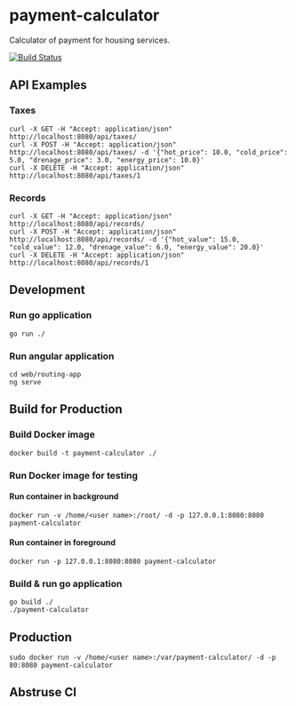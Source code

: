 # payment-calculator
Calculator of payment for housing services.

[![Build Status](http://51.250.69.53/badge/e6cf3c1b?branch=main)](http://51.250.69.53/repos/13)

## API Examples
### Taxes
```
curl -X GET -H "Accept: application/json" http://localhost:8080/api/taxes/
curl -X POST -H "Accept: application/json" http://localhost:8080/api/taxes/ -d '{"hot_price": 10.0, "cold_price": 5.0, "drenage_price": 3.0, "energy_price": 10.0}'
curl -X DELETE -H "Accept: application/json" http://localhost:8080/api/taxes/1
```
### Records
```
curl -X GET -H "Accept: application/json" http://localhost:8080/api/records/
curl -X POST -H "Accept: application/json" http://localhost:8080/api/records/ -d '{"hot_value": 15.0, "cold_value": 12.0, "drenage_value": 6.0, "energy_value": 20.0}'
curl -X DELETE -H "Accept: application/json" http://localhost:8080/api/records/1
```
## Development
### Run go application
```
go run ./
```

### Run angular application
```
cd web/routing-app
ng serve
```

## Build for Production
### Build Docker image
```
docker build -t payment-calculator ./
```
### Run Docker image for testing
#### Run container in background
```
docker run -v /home/<user name>:/root/ -d -p 127.0.0.1:8080:8080 payment-calculator
```
#### Run container in foreground
```
docker run -p 127.0.0.1:8080:8080 payment-calculator
```
### Build & run go application
```
go build ./
./payment-calculator
```
## Production
```
sudo docker run -v /home/<user name>:/var/payment-calculator/ -d -p 80:8080 payment-calculator
```

## Abstruse CI
